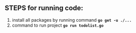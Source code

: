 ## STEPS for running code:

1. install all packages by running command **`go get -u ./...`**
2. command to run project **`go run todolist.go`**
